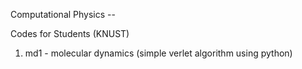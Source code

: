 Computational Physics --

Codes for Students (KNUST)

01) md1 - molecular dynamics (simple verlet algorithm using python)